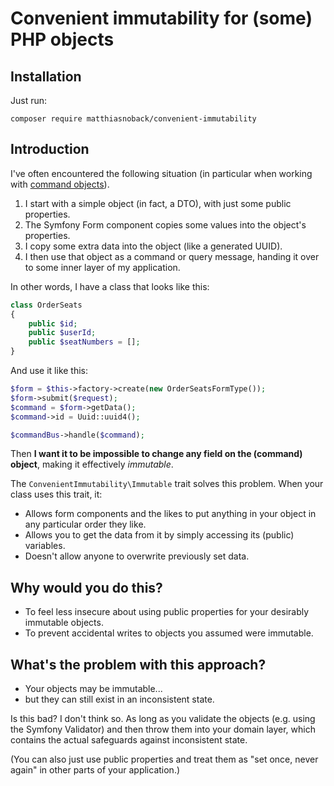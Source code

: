 # Convenient immutability for (some) PHP objects

## Installation

Just run:

    composer require matthiasnoback/convenient-immutability

## Introduction

I've often encountered the following situation (in particular when working with [command objects](http://php-and-symfony.matthiasnoback.nl/2015/01/a-wave-of-command-buses/)).

1. I start with a simple object (in fact, a DTO), with just some public properties.
2. The Symfony Form component copies some values into the object's properties.
3. I copy some extra data into the object (like a generated UUID).
4. I then use that object as a command or query message, handing it over to some inner layer of my application.

In other words, I have a class that looks like this:

```php
class OrderSeats
{
    public $id;
    public $userId;
    public $seatNumbers = [];
}
```

And use it like this:

```php
$form = $this->factory->create(new OrderSeatsFormType());
$form->submit($request);
$command = $form->getData();
$command->id = Uuid::uuid4();

$commandBus->handle($command);
```

Then **I want it to be impossible to change any field on the (command) object**, making it effectively *immutable*.

The `ConvenientImmutability\Immutable` trait solves this problem. When your class uses this trait, it:

- Allows form components and the likes to put anything in your object in any particular order they like.
- Allows you to get the data from it by simply accessing its (public) variables.
- Doesn't allow anyone to overwrite previously set data.

## Why would you do this?

- To feel less insecure about using public properties for your desirably immutable objects.
- To prevent accidental writes to objects you assumed were immutable.

## What's the problem with this approach?

- Your objects may be immutable...
- but they can still exist in an inconsistent state.

Is this bad? I don't think so. As long as you validate the objects (e.g. using the Symfony Validator) and then throw them into your domain layer, which contains the actual safeguards against inconsistent state.

(You can also just use public properties and treat them as "set once, never again" in other parts of your application.)
